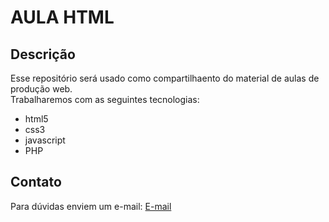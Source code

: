 # AULA HTML

## Descrição
Esse repositório será usado como compartilhaento do material de aulas de produção web.  
Trabalharemos com as seguintes tecnologias:
* html5
* css3
* javascript
* PHP

## Contato
Para dúvidas enviem um e-mail: [E-mail](mailto:gelton@midiaplural.com.br) 
